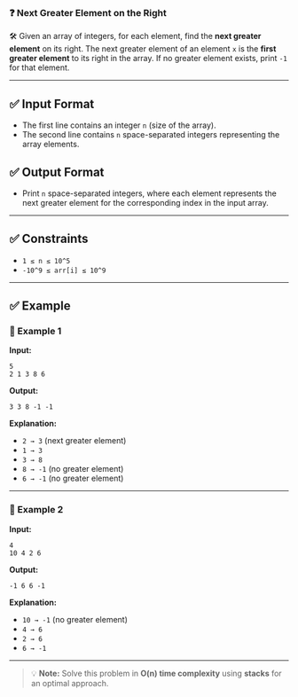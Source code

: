 ### ❓ Next Greater Element on the Right

🛠️ Given an array of integers, for each element, find the **next greater element** on its right. The next greater element of an element `x` is the **first greater element** to its right in the array. If no greater element exists, print `-1` for that element.

---

## ✅ Input Format  

- The first line contains an integer `n` (size of the array).  
- The second line contains `n` space-separated integers representing the array elements.

## ✅ Output Format  

- Print `n` space-separated integers, where each element represents the next greater element for the corresponding index in the input array.

---

## ✅ Constraints  

- `1 ≤ n ≤ 10^5`  
- `-10^9 ≤ arr[i] ≤ 10^9`  

---

## ✅ Example  

### 🔹 Example 1  

**Input:**  
```
5
2 1 3 8 6
```
**Output:**  
```
3 3 8 -1 -1
```
**Explanation:**  
- `2 → 3` (next greater element)  
- `1 → 3`  
- `3 → 8`  
- `8 → -1` (no greater element)  
- `6 → -1` (no greater element)  

---

### 🔹 Example 2  

**Input:**  
```
4
10 4 2 6
```
**Output:**  
```
-1 6 6 -1
```
**Explanation:**  
- `10 → -1` (no greater element)  
- `4 → 6`  
- `2 → 6`  
- `6 → -1`  

---

> 💡 **Note:** Solve this problem in **O(n) time complexity** using **stacks** for an optimal approach.
